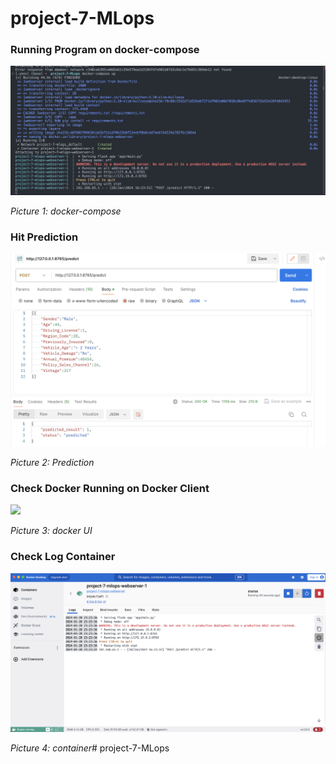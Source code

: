 # project-7-MLops

### Running Program on docker-compose
<img src="img/docker-compose.png" width="700"/>

_Picture 1: docker-compose_

### Hit Prediction
<img src="img/result.png" width="700"/>

_Picture 2: Prediction_

### Check Docker Running on Docker Client
<img src="img/docker--server.png" width="700"/>

_Picture 3: docker UI_

### Check Log Container
<img src="img/docker-logs.png" width="700"/>

_Picture 4: container_# project-7-MLops
